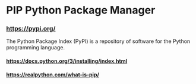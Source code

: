 # PIP Python Package Manager

### https://pypi.org/

The Python Package Index (PyPI) is a repository of software for the Python programming language.

#### https://docs.python.org/3/installing/index.html

#### https://realpython.com/what-is-pip/
